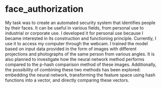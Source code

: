 # face_authorization


My task was to create an automated security system that identifies people by their faces. It can be useful in various fields, from personal use to industrial or corporate use. I developed it for personal use because I became interested in its construction and functioning principle. Currently, I use it to access my computer through the webcam. I trained the model based on input data provided in the form of images with different projections and photographs of the same person from various angles. It is also planned to investigate how the neural network method performs compared to the p-hash comparison method of these images. Additionally, the possibility of combining these two methods has been explored: embedding the neural network, transforming the feature space using hash functions into a vector, and directly comparing these vectors.

